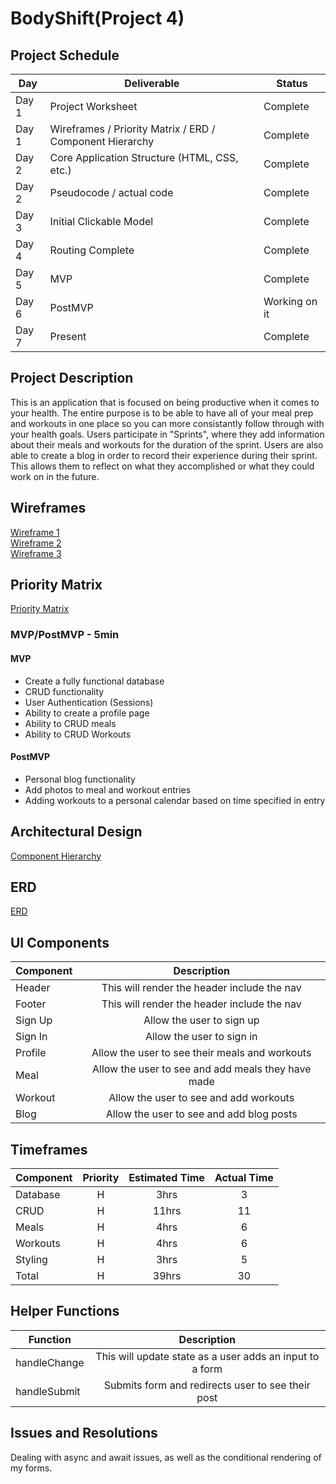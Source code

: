# BodyShift(Project 4)

## Project Schedule

|  Day | Deliverable | Status
|---|---| ---|
|Day 1| Project Worksheet | Complete
|Day 1| Wireframes / Priority Matrix / ERD / Component Hierarchy | Complete
|Day 2| Core Application Structure (HTML, CSS, etc.) | Complete
|Day 2| Pseudocode / actual code | Complete
|Day 3| Initial Clickable Model  | Complete
|Day 4| Routing Complete | Complete
|Day 5| MVP | Complete
|Day 6| PostMVP | Working on it
|Day 7| Present | Complete


## Project Description

This is an application that is focused on being productive when it comes to your health. The entire purpose is to be able to have all of your meal prep and workouts in one place so you can more consistantly follow through with your health goals. Users participate in "Sprints", where they add information about their meals and workouts for the duration of the sprint. Users are also able to create a blog in order to record their experience during their sprint. This allows them to reflect on what they accomplished or what they could work on in the future. 

## Wireframes

[Wireframe 1](https://res.cloudinary.com/chucksheppard/image/upload/v1551207184/BodyShift/BodyShift%20Wireframe%201.jpg)<br />
[Wireframe 2](https://res.cloudinary.com/chucksheppard/image/upload/v1551207314/BodyShift/Wireframe%202.jpg)<br />
[Wireframe 3](https://res.cloudinary.com/chucksheppard/image/upload/v1551207364/BodyShift/Wireframe%203.jpg)

## Priority Matrix

[Priority Matrix](https://res.cloudinary.com/chucksheppard/image/upload/v1551207395/BodyShift/Priority%20Matrix.jpg)

### MVP/PostMVP - 5min

#### MVP
- Create a fully functional database
- CRUD functionality
- User Authentication (Sessions)
- Ability to create a profile page
- Ability to CRUD meals
- Ability to CRUD Workouts

#### PostMVP
- Personal blog functionality
- Add photos to meal and workout entries
- Adding workouts to a personal calendar based on time specified in entry

## Architectural Design

[Component Hierarchy](https://res.cloudinary.com/chucksheppard/image/upload/v1551207416/BodyShift/Component%20Hierarchy.jpg)

## ERD

[ERD](https://res.cloudinary.com/chucksheppard/image/upload/v1551207541/BodyShift/ERD.png)

## UI Components

| Component | Description | 
| --- | :---: |  
| Header | This will render the header include the nav | 
| Footer | This will render the header include the nav | 
| Sign Up | Allow the user to sign up |
| Sign In | Allow the user to sign in |
| Profile | Allow the user to see their meals and workouts |
| Meal | Allow the user to see and add meals they have made |
| Workout | Allow the user to see and add workouts |
| Blog | Allow the user to see and add blog posts |

## Timeframes

| Component | Priority | Estimated Time | Actual Time |
| --- | :---: |  :---: | :---: |
| Database | H | 3hrs| 3 |
| CRUD | H | 11hrs| 11 |
| Meals | H | 4hrs| 6 |
| Workouts | H | 4hrs| 6 |
| Styling | H | 3hrs| 5 |
| Total | H | 39hrs| 30 | 

## Helper Functions

| Function | Description | 
| --- | :---: |  
| handleChange | This will update state as a user adds an input to a form | 
| handleSubmit | Submits form and redirects user to see their post | 


## Issues and Resolutions
 Dealing with async and await issues, as well as the conditional rendering of my forms. 

